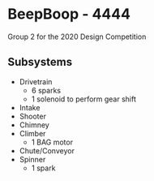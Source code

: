 # BeepBoop - 4444
Group 2 for the 2020 Design Competition

## Subsystems
- Drivetrain
    - 6 sparks
    - 1 solenoid to perform gear shift
- Intake
- Shooter
- Chimney
- Climber
    - 1 BAG motor
- Chute/Conveyor
- Spinner
    - 1 spark